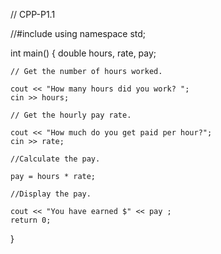 // CPP-P1.1

//#include <iostream>
using namespace std;

int main()
{
    double hours, rate, pay;

    // Get the number of hours worked.
    
    cout << "How many hours did you work? ";
    cin >> hours;

    // Get the hourly pay rate.
    
    cout << "How much do you get paid per hour?";
    cin >> rate;

    //Calculate the pay.
    
    pay = hours * rate;

    //Display the pay.
    
    cout << "You have earned $" << pay ;
    return 0;
}
